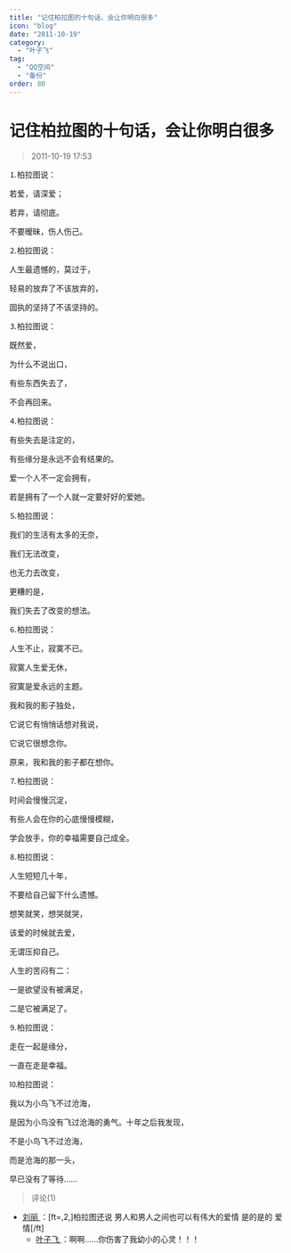 ```yaml
---
title: "记住柏拉图的十句话，会让你明白很多"
icon: "blog"
date: "2011-10-19"
category:
  - "叶子飞"
tag:
  - "QQ空间"
  - "备份"
order: 80
---
```

# 记住柏拉图的十句话，会让你明白很多
> 2011-10-19 17:53


⒈柏拉图说：­

若爱，请深爱；­

若弃，请彻底。­

不要暧昧，伤人伤己。­

⒉柏拉图说：­

人生最遗憾的，莫过于，­

轻易的放弃了不该放弃的，­

固执的坚持了不该坚持的。­

⒊柏拉图说：­

既然爱，­

为什么不说出口，­

有些东西失去了，­

不会再回来。­

⒋柏拉图说：­

有些失去是注定的，­

有些缘分是永远不会有结果的。­

爱一个人不一定会拥有，­

若是拥有了一个人就一定要好好的爱她。­

⒌柏拉图说：­

我们的生活有太多的无奈，­

我们无法改变，­

也无力去改变，­

更糟的是，­

我们失去了改变的想法。­

⒍柏拉图说：­

人生不止，寂寞不已。­

寂寞人生爱无休，­

寂寞是爱永远的主题。­

我和我的影子独处，­

它说它有悄悄话想对我说，­

它说它很想念你。­

原来，我和我的影子都在想你。­

⒎柏拉图说：­

时间会慢慢沉淀，­

有些人会在你的心底慢慢模糊，­

学会放手，你的幸福需要自己成全。­

⒏柏拉图说：­

人生短短几十年，­

不要给自己留下什么遗憾。­

想笑就笑，想哭就哭，­

该爱的时候就去爱，­

无谓压抑自己。­

人生的苦闷有二：­

一是欲望没有被满足，­

二是它被满足了。­

⒐柏拉图说：­

走在一起是缘分，­

一直在走是幸福。­

⒑柏拉图说：­

我以为小鸟飞不过沧海，­

是因为小鸟没有飞过沧海的勇气。十年之后我发现，­

不是小鸟飞不过沧海，­

而是沧海的那一头，

早已没有了等待……
> 评论(1)


* [刘丽 ](https://user.qzone.qq.com/862212792)：[ft=,2,]柏拉图还说 男人和男人之间也可以有伟大的爱情 是的是的  爱情[/ft] 
	* [叶子飞 ](https://user.qzone.qq.com/2542864301)：啊啊……你伤害了我幼小的心灵！！！ 